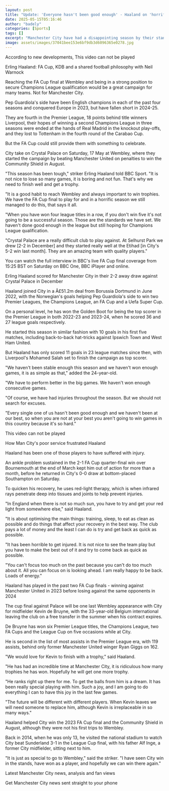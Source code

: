 ```yaml
---
layout: post
title: "Update: 'Everyone hasn't been good enough' - Haaland on 'horrific' season"
date: 2025-05-15T05:16:46
author: "badely"
categories: [Sports]
tags: []
excerpt: "Manchester City have had a disappointing season by their standards but can still finish with silverware as they take on Crystal Palace in Saturday's F"
image: assets/images/37041bee153e6bf9db3d6096365e0278.jpg
---
```


According to new developments, This video can not be played

Erling Haaland: FA Cup, KDB and a shared football philosophy with Neil Warnock

Reaching the FA Cup final at Wembley and being in a strong position to secure Champions League qualification would be a great campaign for many teams. Not for Manchester City.

Pep Guardiola's side have been English champions in each of the past four seasons and conquered Europe in 2023, but have fallen short in 2024-25.

They are fourth in the Premier League, 18 points behind title winners Liverpool, their hopes of winning a second Champions League in three seasons were ended at the hands of Real Madrid in the knockout play-offs, and they lost to Tottenham in the fourth round of the Carabao Cup.

But the FA Cup could still provide them with something to celebrate.

City take on Crystal Palace on Saturday, 17 May at Wembley, where they started the campaign by beating Manchester United on penalties to win the Community Shield in August.

"This season has been tough," striker Erling Haaland told BBC Sport. "It is not nice to lose so many games, it is boring and not fun. That's why we need to finish well and get a trophy.

"It is a good habit to reach Wembley and always important to win trophies. We have the FA Cup final to play for and in a horrific season we still managed to do this, that says it all.

"When you have won four league titles in a row, if you don't win five it's not going to be a successful season. Those are the standards we have set. We haven't done good enough in the league but still hoping for Champions League qualification.

"Crystal Palace are a really difficult club to play against. At Selhurst Park we drew [2-2 in December] and they started really well at the Etihad [in City's 5-2 win last month]. They are an amazing team with quality players."

You can watch the full interview in BBC's live FA Cup final coverage from 15:25 BST on Saturday on BBC One, BBC iPlayer and online.

Erling Haaland scored for Manchester City in their 2-2 away draw against Crystal Palace in December

Haaland joined City in a Â£51.2m deal from Borussia Dortmund in June 2022, with the Norwegian's goals helping Pep Guardiola's side to win two Premier Leagues, the Champions League, an FA Cup and a Uefa Super Cup.

On a personal level, he has won the Golden Boot for being the top scorer in the Premier League in both 2022-23 and 2023-24, when he scored 36 and 27 league goals respectively.

He started this season in similar fashion with 10 goals in his first five matches, including back-to-back hat-tricks against Ipswich Town and West Ham United.

But Haaland has only scored 11 goals in 23 league matches since then, with Liverpool's Mohamed Salah set to finish the campaign as top scorer.

"We haven't been stable enough this season and we haven't won enough games, it is as simple as that," added the 24-year-old.

"We have to perform better in the big games. We haven't won enough consecutive games.

"Of course, we have had injuries throughout the season. But we should not search for excuses.

"Every single one of us hasn't been good enough and we haven't been at our best, so when you are not at your best you aren't going to win games in this country because it's so hard."

This video can not be played

How Man City's poor service frustrated Haaland

Haaland has been one of those players to have suffered with injury.

An ankle problem sustained in the 2-1 FA Cup quarter-final win over Bournemouth at the end of March kept him out of action for more than a month, before he returned in City's 0-0 draw at bottom-placed Southampton on Saturday.

To quicken his recovery, he uses red-light therapy, which is when infrared rays penetrate deep into tissues and joints to help prevent injuries.

"In England when there is not so much sun, you have to try and get your red light from somewhere else," said Haaland.

"It is about optimising the main things: training, sleep, to eat as clean as possible and do things that affect your recovery in the best way. The club pays a lot of money and the least I can do is try and get back as quick as possible.

"It has been horrible to get injured. It is not nice to see the team play but you have to make the best out of it and try to come back as quick as possible.

"You can't focus too much on the past because you can't do too much about it. All you can focus on is looking ahead. I am really happy to be back. Loads of energy."

Haaland has played in the past two FA Cup finals - winning against Manchester United in 2023 before losing against the same opponents in 2024

The cup final against Palace will be one last Wembley appearance with City for midfielder Kevin de Bruyne, with the 33-year-old Belgium international leaving the club on a free transfer in the summer when his contract expires.

De Bruyne has won six Premier League titles, the Champions League, two FA Cups and the League Cup on five occasions while at City.

He is second in the list of most assists in the Premier League era, with 119 assists, behind only former Manchester United winger Ryan Giggs on 162.

"We would love for Kevin to finish with a trophy," said Haaland.

"He has had an incredible time at Manchester City, it is ridiculous how many trophies he has won. Hopefully he will get one more trophy.

"He ranks right up there for me. To get the balls from him is a dream. It has been really special playing with him. Such a joy, and I am going to do everything I can to have this joy in the last few games.

"The future will be different with different players. When Kevin leaves we will need someone to replace him, although Kevin is irreplaceable in so many ways."

Haaland helped City win the 2023 FA Cup final and the Community Shield in August, although they were not his first trips to Wembley.

Back in 2014, when he was only 13, he visited the national stadium to watch City beat Sunderland 3-1 in the League Cup final, with his father Alf Inge, a former City midfielder, sitting next to him.

"It is just as special to go to Wembley," said the striker. "I have seen City win in the stands, have won as a player, and hopefully we can win there again."

Latest Manchester City news, analysis and fan views

Get Manchester City news sent straight to your phone

